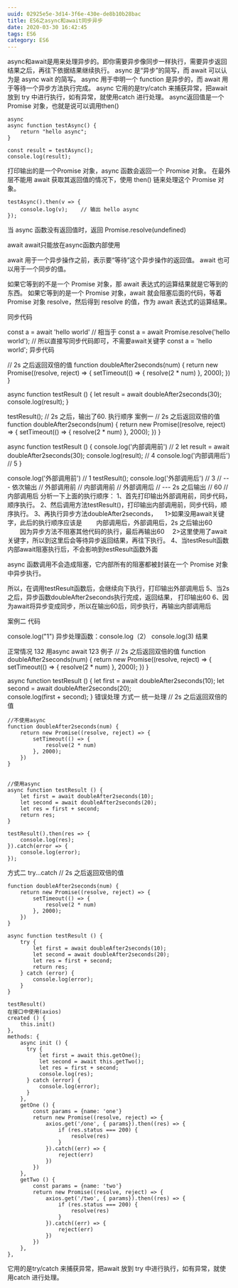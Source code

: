 ```yaml
---
uuid: 02925e5e-3d14-3f6e-430e-de8b10b28bac
title: ES6之async和await同步异步
date: 2020-03-30 16:42:45
tags: ES6
category: ES6
---
```

async和await是用来处理异步的。即你需要异步像同步一样执行，需要异步返回结果之后，再往下依据结果继续执行。
async 是“异步”的简写，而 await 可以认为是 async wait 的简写。
async 用于申明一个 function 是异步的，而 await 用于等待一个异步方法执行完成。
async 它用的是try/catch 来捕获异常，把await 放到 try 中进行执行，如有异常，就使用catch 进行处理。
async返回值是一个Promise 对象，也就是说可以调用then()

```
async
async function testAsync() {
    return "hello async";
}

const result = testAsync();
console.log(result);
```
打印输出的是一个Promise 对象，async 函数会返回一个 Promise 对象。
在最外层不能用 await 获取其返回值的情况下，使用 then() 链来处理这个 Promise 对象。
```
testAsync().then(v => {
    console.log(v);    // 输出 hello async
});
```
当 async 函数没有返回值时，返回 Promise.resolve(undefined)

await
await只能放在async函数内部使用

await 用于一个异步操作之前，表示要“等待”这个异步操作的返回值。
await 也可以用于一个同步的值。

如果它等到的不是一个 Promise 对象，那 await 表达式的运算结果就是它等到的东西。
如果它等到的是一个 Promise 对象，await 就会阻塞后面的代码，等着 Promise 对象 resolve，然后得到 resolve 的值，作为 await 表达式的运算结果。

同步代码

const a = await 'hello world'
// 相当于
const a = await Promise.resolve('hello world');
// 所以直接写同步代码即可，不需要await关键字
const a = 'hello world';
异步代码

// 2s 之后返回双倍的值
function doubleAfter2seconds(num) {
    return new Promise((resolve, reject) => {
        setTimeout(() => {
            resolve(2 * num)
        }, 2000);
    })
}

async function testResult () {
    let result = await doubleAfter2seconds(30);
    console.log(result);
}

testResult();
// 2s 之后，输出了60. 
执行顺序
案例一
// 2s 之后返回双倍的值
function doubleAfter2seconds(num) {
    return new Promise((resolve, reject) => {
        setTimeout(() => {
            resolve(2 * num)
        }, 2000);
    })
}

async function testResult () {
    console.log('内部调用前') // 2
    let result = await doubleAfter2seconds(30);
    console.log(result); // 4
    console.log('内部调用后') // 5
}

console.log('外部调用前') // 1
testResult();
console.log('外部调用后') // 3
// --- 依次输出
// 外部调用前
// 内部调用前
// 外部调用后
// --- 2s 之后输出
// 60
// 内部调用后
分析一下上面的执行顺序：
1、首先打印输出外部调用前，同步代码，顺序执行。
2、然后调用方法testResult()，打印输出内部调用前，同步代码，顺序执行。
3、再执行异步方法doubleAfter2seconds，
　1>如果没用await关键字，此后的执行顺序应该是
　　内部调用后，外部调用后，2s 之后输出60
　　因为异步方法不阻塞其他代码的执行，最后再输出60
　2>这里使用了await关键字，所以到这里后会等待异步返回结果，再往下执行。
4、当testResult函数内部await阻塞执行后，不会影响到testResult函数外面

async 函数调用不会造成阻塞，它内部所有的阻塞都被封装在一个 Promise 对象中异步执行。

所以，在调用testResult函数后，会继续向下执行，打印输出外部调用后
5、当2s之后，异步函数doubleAfter2seconds执行完成，返回结果，
打印输出60
6、因为await将异步变成同步，所以在输出60后，同步执行，再输出内部调用后

案例二
代码

console.log("1")
异步处理函数：console.log（2）
console.log(3)
结果

正常情况 132
用async await 123
例子
// 2s 之后返回双倍的值
function doubleAfter2seconds(num) {
    return new Promise((resolve, reject) => {
        setTimeout(() => {
            resolve(2 * num)
        }, 2000);
    })
}

async function testResult () {
    let first = await doubleAfter2seconds(10);
    let second = await doubleAfter2seconds(20);    
    console.log(first + second);
}
错误处理
方式一 统一处理
// 2s 之后返回双倍的值

```
//不使用async
function doubleAfter2seconds(num) {
    return new Promise((resolve, reject) => {
        setTimeout(() => {
            resolve(2 * num)
        }, 2000);
    })
}


//使用async
async function testResult () {
    let first = await doubleAfter2seconds(10);
    let second = await doubleAfter2seconds(20);    
    let res = first + second;
    return res;
}

testResult().then(res => {
    console.log(res);      
}).catch(error => {
    console.log(error);     
});
```

方式二 try...catch
// 2s 之后返回双倍的值

```
function doubleAfter2seconds(num) {
    return new Promise((resolve, reject) => {
        setTimeout(() => {
            resolve(2 * num)
        }, 2000);
    })
}

async function testResult () {
    try {
        let first = await doubleAfter2seconds(10);
        let second = await doubleAfter2seconds(20);    
        let res = first + second;
        return res;
    } catch (error) {
        console.log(error);
    }
}

testResult()
在接口中使用(axios)
created () {
    this.init()
},
methods: {
    async init () {
      try {
          let first = await this.getOne();
          let second = await this.getTwo();    
          let res = first + second;
          console.log(res);
      } catch (error) {
          console.log(error);
      }        
    },
    getOne () {
        const params = {name: 'one'}
        return new Promise((resolve, reject) => {
            axios.get('/one', { params}).then((res) => {
                if (res.status === 200) {
                    resolve(res)
                }
            }).catch((err) => {
                reject(err)
            })
        })
    },
    getTwo () {
        const params = {name: 'two'}
        return new Promise((resolve, reject) => {
            axios.get('/two', { params}).then((res) => {
                if (res.status === 200) {
                    resolve(res)
                }
            }).catch((err) => {
                reject(err)
            })
        })
    },
},
```

它用的是try/catch 来捕获异常，把await 放到 try 中进行执行，如有异常，就使用catch 进行处理。